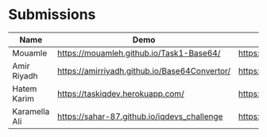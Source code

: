 # Submissions

| Name    | Demo               | Repo                       |
| ------- | ------------------ | -------------------------- |
| Mouamle | https://mouamleh.github.io/Task1-Base64/ | https://github.com/MouamleH/Task1-Base64 |
| Amir Riyadh | https://amirriyadh.github.io/Base64Convertor/ | https://github.com/amirriyadh/Base64Convertor |
| Hatem Karim | https://taskiqdev.herokuapp.com/ | https://github.com/HatemEn/Website-Base64 |
| Karamella Ali | https://sahar-87.github.io/iqdevs_challenge | https://github.com/sahar-87/iqdevs_challenge |

